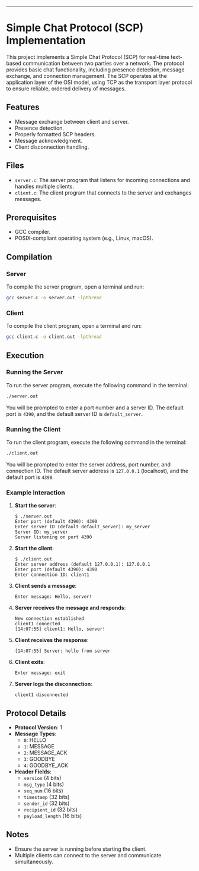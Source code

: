 ---

# Simple Chat Protocol (SCP) Implementation

This project implements a Simple Chat Protocol (SCP) for real-time text-based communication between two parties over a network. The protocol provides basic chat functionality, including presence detection, message exchange, and connection management. The SCP operates at the application layer of the OSI model, using TCP as the transport layer protocol to ensure reliable, ordered delivery of messages.

## Features

- Message exchange between client and server.
- Presence detection.
- Properly formatted SCP headers.
- Message acknowledgment.
- Client disconnection handling.

## Files

- `server.c`: The server program that listens for incoming connections and handles multiple clients.
- `client.c`: The client program that connects to the server and exchanges messages.

## Prerequisites

- GCC compiler.
- POSIX-compliant operating system (e.g., Linux, macOS).

## Compilation

### Server

To compile the server program, open a terminal and run:

```sh
gcc server.c -o server.out -lpthread
```

### Client

To compile the client program, open a terminal and run:

```sh
gcc client.c -o client.out -lpthread
```

## Execution

### Running the Server

To run the server program, execute the following command in the terminal:

```sh
./server.out
```

You will be prompted to enter a port number and a server ID. The default port is `4390`, and the default server ID is `default_server`.

### Running the Client

To run the client program, execute the following command in the terminal:

```sh
./client.out
```

You will be prompted to enter the server address, port number, and connection ID. The default server address is `127.0.0.1` (localhost), and the default port is `4390`.

### Example Interaction

1. **Start the server**:

   ```
   $ ./server.out
   Enter port (default 4390): 4390
   Enter server ID (default default_server): my_server
   Server ID: my_server
   Server listening on port 4390
   ```

2. **Start the client**:

   ```
   $ ./client.out
   Enter server address (default 127.0.0.1): 127.0.0.1
   Enter port (default 4390): 4390
   Enter connection ID: client1
   ```

3. **Client sends a message**:

   ```
   Enter message: Hello, server!
   ```

4. **Server receives the message and responds**:

   ```
   New connection established
   client1 connected
   [14:07:55] client1: Hello, server!
   ```

5. **Client receives the response**:

   ```
   [14:07:55] Server: hello from server
   ```

6. **Client exits**:

   ```
   Enter message: exit
   ```

7. **Server logs the disconnection**:
   ```
   client1 disconnected
   ```

## Protocol Details

- **Protocol Version**: 1
- **Message Types**:
  - `0`: HELLO
  - `1`: MESSAGE
  - `2`: MESSAGE_ACK
  - `3`: GOODBYE
  - `4`: GOODBYE_ACK
- **Header Fields**:
  - `version` (4 bits)
  - `msg_type` (4 bits)
  - `seq_num` (16 bits)
  - `timestamp` (32 bits)
  - `sender_id` (32 bits)
  - `recipient_id` (32 bits)
  - `payload_length` (16 bits)

## Notes

- Ensure the server is running before starting the client.
- Multiple clients can connect to the server and communicate simultaneously.
